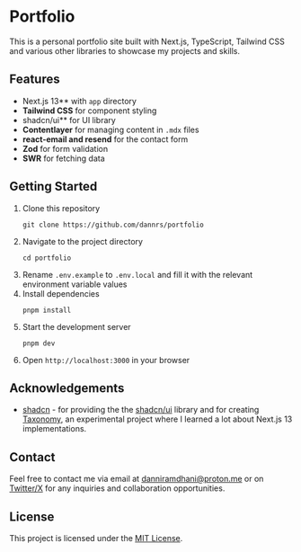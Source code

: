 # Portfolio
This is a personal portfolio site built with Next.js, TypeScript, Tailwind CSS and various other libraries to showcase my projects and skills.

## Features
- Next.js 13** with `app` directory
- **Tailwind CSS** for component styling
- shadcn/ui** for UI library
- **Contentlayer** for managing content in `.mdx` files
- **react-email and resend** for the contact form
- **Zod** for form validation
- **SWR** for fetching data

## Getting Started
1. Clone this repository
   ```
   git clone https://github.com/dannrs/portfolio
   ```
2. Navigate to the project directory
   ```
   cd portfolio
   ```
3. Rename `.env.example` to `.env.local` and fill it with the relevant environment variable values
4. Install dependencies
   ```
   pnpm install
   ```
5. Start the development server
   ```
   pnpm dev
   ```
6. Open `http://localhost:3000` in your browser

## Acknowledgements
- [shadcn](https://github.com/shadcn) - for providing the the [shadcn/ui](https://github.com/shadcn-ui/ui) library and for creating [Taxonomy](https://github.com/shadcn-ui/taxonomy), an experimental project where I learned a lot about Next.js 13 implementations.

## Contact
Feel free to contact me via email at [danniramdhani@proton.me](mailto:danniramdhani@proton.me) or on [Twitter/X](https://twitter.com/dannrs__) for any inquiries and collaboration opportunities.

## License
This project is licensed under the [MIT License](LICENSE).